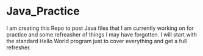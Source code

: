 # Java_Practice

I am creating this Repo to post Java files that I am currently working on for practice and some refreasher of things I may have forgotten.
I will start with the standard Hello World program just to cover everything and get a full refresher.
